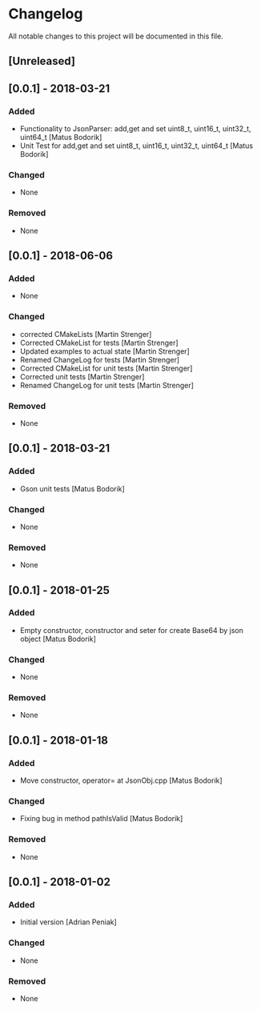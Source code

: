 # Changelog
All notable changes to this project will be documented in this file.

## [Unreleased]
## [0.0.1] - 2018-03-21
### Added
- Functionality to JsonParser: add,get and set uint8_t, uint16_t, uint32_t, uint64_t [Matus Bodorik]
- Unit Test for add,get and set uint8_t, uint16_t, uint32_t, uint64_t [Matus Bodorik]

### Changed
- None

### Removed
- None

## [0.0.1] - 2018-06-06
### Added
- None

### Changed
- corrected CMakeLists [Martin Strenger]
- Corrected CMakeList for tests [Martin Strenger]
- Updated examples to actual state [Martin Strenger]
- Renamed ChangeLog for tests [Martin Strenger]
- Corrected CMakeList for unit tests [Martin Strenger]
- Corrected unit tests [Martin Strenger]
- Renamed ChangeLog for unit tests [Martin Strenger]

### Removed
- None

## [0.0.1] - 2018-03-21
### Added
- Gson unit tests [Matus Bodorik]

### Changed
- None

### Removed
- None

## [0.0.1] - 2018-01-25
### Added
- Empty constructor, constructor and seter for create Base64 by json object [Matus Bodorik]

### Changed
- None

### Removed
- None

## [0.0.1] - 2018-01-18
### Added
- Move constructor, operator= at JsonObj.cpp [Matus Bodorik]

### Changed
- Fixing bug in method pathIsValid [Matus Bodorik]

### Removed
- None

## [0.0.1] - 2018-01-02
### Added
- Initial version [Adrian Peniak]

### Changed
- None

### Removed
- None

